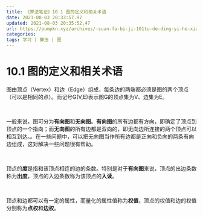 ```yaml
---
title: 《算法笔记》10.1 图的定义和相关术语
date: 2021-08-03 20:33:57.97
updated: 2021-08-03 20:35:52.47
url: https://pumpkn.xyz/archives/-suan-fa-bi-ji-101tu-de-ding-yi-he-xiang-guan-shu-yu
categories: 
tags: 学习 | 算法 | 图
---
```


# 10.1 图的定义和相关术语
图由顶点（Vertex）和边（Edge）组成，每条边的两端都必须是图的两个顶点（可以是相同的点）。而记号G(V,E)表示图G的顶点集为V、边集为E。

</br>

一般来说，图可分为**有向图**和**无向图**。**有向图**的所有边都有方向，即确定了顶点到顶点的一个指向；而**无向图**的所有边都是双向的，即无向边所连接的两个顶点可以相互到达。。在一些问题中，可以把无向图当作所有边都是正向和负向的两条有向边组成，这对解决一些问题很有帮助。

</br>

顶点的**度**是指和该顶点相连的边的条数。特别是对于**有向图**来说，顶点的出边条数称为**出度**，顶点的入边条数称为该顶点的**入读**。

</br>

顶点和边都可以有一定的属性，而量化的属性值称为**权值**，顶点的权值和边的权值分别称为**点权**和**边权**。